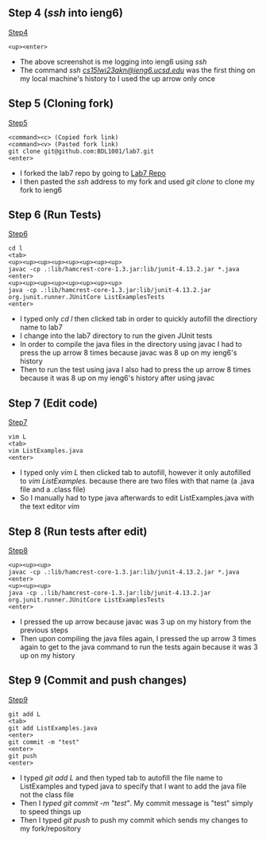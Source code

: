 ## Step 4 (*ssh* into ieng6)

[Step4](Step4.png)
```
<up><enter>
```
- The above screenshot is me logging into ieng6 using *ssh*
- The command *ssh cs15lwi23akn@ieng6.ucsd.edu* was the first thing on my local machine's history to I used the up arrow only once

## Step 5 (Cloning fork)

[Step5](Step5.png)
```
<command><c> (Copied fork link)
<command><v> (Pasted fork link)
git clone git@github.com:BDL1001/lab7.git
<enter>
```
- I forked the lab7 repo by going to [Lab7 Repo](https://github.com/ucsd-cse15l-w23/lab7)
- I then pasted the *ssh* address to my fork and used *git clone* to clone my fork to ieng6

## Step 6 (Run Tests)

[Step6](Step5.png)
```
cd l
<tab>
<up><up><up><up><up><up><up><up>
javac -cp .:lib/hamcrest-core-1.3.jar:lib/junit-4.13.2.jar *.java
<enter>
<up><up><up><up><up><up><up><up>
java -cp .:lib/hamcrest-core-1.3.jar:lib/junit-4.13.2.jar org.junit.runner.JUnitCore ListExamplesTests
<enter>
```
- I typed only *cd l* then clicked tab in order to quickly autofill the directiory name to lab7
- I change into the lab7 directory to run the given JUnit tests
- In order to compile the java files in the directory using javac I had to press the up arrow 8 times because javac was 8 up on my ieng6's history
- Then to run the test using java I also had to press the up arrow 8 times because it was 8 up on my ieng6's history after using javac

## Step 7 (Edit code)

[Step7](Step7.png)
```
vim L
<tab>
vim ListExamples.java
<enter>
```
- I typed only *vim L* then clicked tab to autofill, however it only autofilled to *vim ListExamples.* because there are two files with that name (a .java file and a .class file)
- So I manually had to type java afterwards to edit ListExamples.java with the text editor *vim*

## Step 8 (Run tests after edit)

[Step8](Step8.png)
```
<up><up><up>
javac -cp .:lib/hamcrest-core-1.3.jar:lib/junit-4.13.2.jar *.java
<enter>
<up><up><up>
java -cp .:lib/hamcrest-core-1.3.jar:lib/junit-4.13.2.jar org.junit.runner.JUnitCore ListExamplesTests
<enter>
```
- I pressed the up arrow because javac was 3 up on my history from the previous steps
- Then upon compiling the java files again, I pressed the up arrow 3 times again to get to the java command to run the tests again because it was 3 up on my history

## Step 9 (Commit and push changes)

[Step9](Step9.png)
```
git add L
<tab>
git add ListExamples.java
<enter>
git commit -m "test"
<enter>
git push
<enter>
```
- I typed *git add L* and then typed tab to autofill the file name to ListExamples and typed java to specify that I want to add the java file not the class file
- Then I *typed git commit -m "test"*. My commit message is "test" simply to speed things up
- Then I typed *git push* to push my commit which sends my changes to my fork/repository
